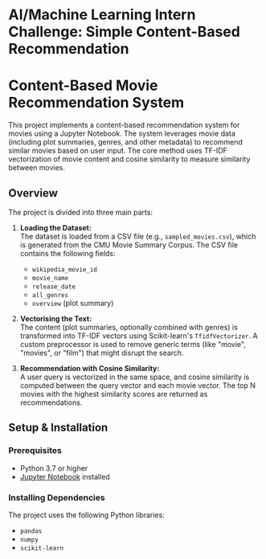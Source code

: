 # AI/Machine Learning Intern Challenge: Simple Content-Based Recommendation

# Content-Based Movie Recommendation System

This project implements a content-based recommendation system for movies using a Jupyter Notebook. The system leverages movie data (including plot summaries, genres, and other metadata) to recommend similar movies based on user input. The core method uses TF-IDF vectorization of movie content and cosine similarity to measure similarity between movies.

## Overview

The project is divided into three main parts:

1. **Loading the Dataset:**  
   The dataset is loaded from a CSV file (e.g., `sampled_movies.csv`), which is generated from the CMU Movie Summary Corpus. The CSV file contains the following fields:
   - `wikipedia_movie_id`
   - `movie_name`
   - `release_date`
   - `all_genres`
   - `overview` (plot summary)

2. **Vectorising the Text:**  
   The content (plot summaries, optionally combined with genres) is transformed into TF-IDF vectors using Scikit-learn's `TfidfVectorizer`. A custom preprocessor is used to remove generic terms (like "movie", "movies", or "film") that might disrupt the search.

3. **Recommendation with Cosine Similarity:**  
   A user query is vectorized in the same space, and cosine similarity is computed between the query vector and each movie vector. The top N movies with the highest similarity scores are returned as recommendations.

## Setup & Installation

### Prerequisites

- Python 3.7 or higher
- [Jupyter Notebook](https://jupyter.org/) installed

### Installing Dependencies

The project uses the following Python libraries:
- `pandas`
- `numpy`
- `scikit-learn`

